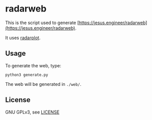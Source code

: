 # radarweb

This is the  script used to generate [https://jesus.engineer/radarweb](https://jesus.engineer/radarweb).

It uses [radarplot](https://github.com/jpcano/radarplot).

Usage
-----

To generate the web, type:

```shell
python3 generate.py
```

The web will be generated in `./web/`.

License
-------

GNU GPLv3, see [LICENSE](LICENSE)
